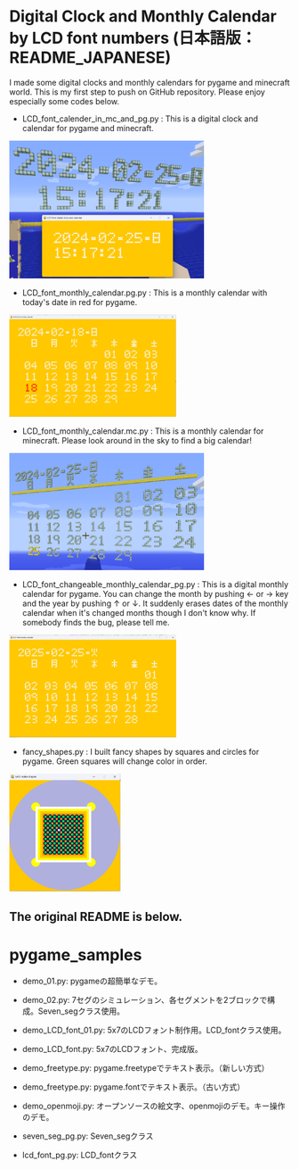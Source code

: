 # Digital Clock and Monthly Calendar by LCD font numbers (日本語版：README_JAPANESE)
I made some digital clocks and monthly calendars for pygame and minecraft world.
This is my first step to push on GitHub repository.
Please enjoy especially some codes below.

 - LCD_font_calender_in_mc_and_pg.py : This is a digital clock and calendar for pygame and minecraft.

[<img src="./LCD_font_calendar_in_mc_and_pg_py.png" width="350">](./LCD_font_monthly_calendar_in_mc_and_pg.py.png)

 - LCD_font_monthly_calendar.pg.py : This is a monthly calendar with today's date in red for pygame.

[<img src="./LCD_font_monthly_calendar.pg.py.png" width="300">](./LCD_font_monthly_calendar.pg.py.png)

 - LCD_font_monthly_calendar.mc.py : This is a monthly calendar for minecraft. Please look around in the sky to find a big calendar!

[<img src="./LCD_font_monthly_calendar.mc.py.png" width="350">](./LCD_font_monthly_calendar.mc.py.png)

 - LCD_font_changeable_monthly_calendar_pg.py : This is a digital monthly calendar for pygame.
    You can change the month by pushing ← or → key and the year by pushing ↑ or ↓.
    It suddenly erases dates of the monthly calendar when it's changed months though I don't know why.
    If somebody finds the bug, please tell me.

[<img src="./LCD_font_changeable_monthly_calendar_pg.py.png" width="300">](./LCD_font_changeable_monthly_calendar_pg.py.png)

 - fancy_shapes.py : I built fancy shapes by squares and circles for pygame. Green squares will change color in order.

[<img src="./fancy_shapes.pg.png" width="200">](./fancy_shapes.pg.png)


## The original README is below.
# pygame_samples

 - demo_01.py: pygameの超簡単なデモ。
 - demo_02.py: 7セグのシミュレーション、各セグメントを2ブロックで構成。Seven_segクラス使用。
 - demo_LCD_font_01.py: 5x7のLCDフォント制作用。LCD_fontクラス使用。
 - demo_LCD_font.py: 5x7のLCDフォント、完成版。

 - demo_freetype.py: pygame.freetypeでテキスト表示。（新しい方式）
 - demo_freetype.py: pygame.fontでテキスト表示。（古い方式）
 - demo_openmoji.py: オープンソースの絵文字、openmojiのデモ。キー操作のデモ。
 - seven_seg_pg.py: Seven_segクラス
 - lcd_font_pg.py: LCD_fontクラス
